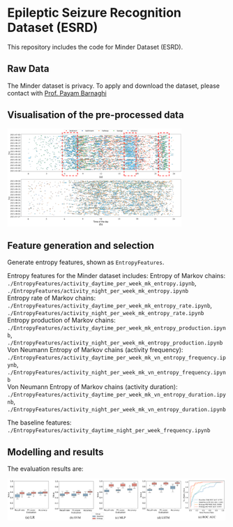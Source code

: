 # Epileptic Seizure Recognition Dataset (ESRD)
This repository includes the code for Minder Dataset (ESRD).

## Raw Data
The Minder dataset is privacy.
To apply and download the dataset, please contact with [Prof. Payam Barnaghi](mailto:p.barnaghi@imperial.ac.uk)  

## Visualisation of the pre-processed data

<img src="./Figures/raw_data.png" width="400"> 


## Feature generation and selection
Generate entropy features, shown as `EntropyFeatures`.

Entropy features for the Minder dataset includes: 
Entropy of Markov chains: `./EntropyFeatures/activity_daytime_per_week_mk_entropy.ipynb`, `./EntropyFeatures/activity_night_per_week_mk_entropy.ipynb`  
Entropy rate of Markov chains: `./EntropyFeatures/activity_daytime_per_week_mk_entropy_rate.ipynb`, `./EntropyFeatures/activity_night_per_week_mk_entropy_rate.ipynb`  
Entropy production of Markov chains: `./EntropyFeatures/activity_daytime_per_week_mk_entropy_production.ipynb`, `./EntropyFeatures/activity_night_per_week_mk_entropy_production.ipynb`  
Von Neumann Entropy of Markov chains (activity frequency): `./EntropyFeatures/activity_daytime_per_week_mk_vn_entropy_frequency.ipynb`, `./EntropyFeatures/activity_night_per_week_mk_vn_entropy_frequency.ipynb`  
Von Neumann Entropy of Markov chains (activity duration): `./EntropyFeatures/activity_daytime_per_week_mk_vn_entropy_duration.ipynb`, `./EntropyFeatures/activity_night_per_week_mk_vn_entropy_duration.ipynb` 

The baseline features: `./EntropyFeatures/activity_daytime_night_per_week_frequency.ipynb`

## Modelling and results

The evaluation results are:

<img src="./Figures/results.png" width="500" title="The evaluation results">
